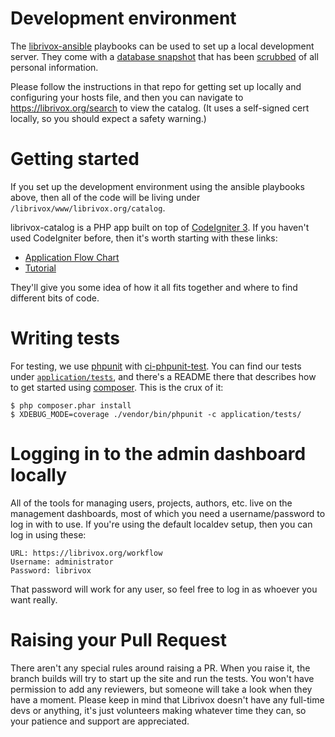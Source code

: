 # Development environment

The [librivox-ansible] playbooks can be used to set up a local development
server. They come with a [database snapshot] that has been
[scrubbed][database-scrub-script] of all personal information.

Please follow the instructions in that repo for getting set up locally and
configuring your hosts file, and then you can navigate to
https://librivox.org/search to view the catalog. (It uses a self-signed cert
locally, so you should expect a safety warning.)

[librivox-ansible]: https://github.com/LibriVox/librivox-ansible
[database snapshot]: https://github.com/LibriVox/librivox-ansible/blob/master/roles/db_import/files/librivox_catalog_scrubbed.sql.bz2
[database-scrub-script]: https://github.com/LibriVox/librivox-ansible/blob/master/dbscrub.py


# Getting started

If you set up the development environment using the ansible playbooks above,
then all of the code will be living under `/librivox/www/librivox.org/catalog`.

librivox-catalog is a PHP app built on top of [CodeIgniter 3]. If you haven't
used CodeIgniter before, then it's worth starting with these links:

 - [Application Flow Chart](https://codeigniter.com/userguide3/overview/appflow.html)
 - [Tutorial](https://codeigniter.com/userguide3/tutorial/index.html)

They'll give you some idea of how it all fits together and where to find
different bits of code.

[CodeIgniter 3]: https://codeigniter.com/userguide3/general/welcome.html


# Writing tests

For testing, we use [phpunit] with [ci-phpunit-test]. You can find our tests
under [`application/tests`](./application/tests), and there's a README there
that describes how to get started using [composer]. This is the crux of it:

```
$ php composer.phar install
$ XDEBUG_MODE=coverage ./vendor/bin/phpunit -c application/tests/
```

[phpunit]: https://phpunit.de/
[ci-phpunit-test]: https://github.com/kenjis/ci-phpunit-test/
[composer]: https://getcomposer.org/


# Logging in to the admin dashboard locally

All of the tools for managing users, projects, authors, etc. live on the
management dashboards, most of which you need a username/password to log in with
to use. If you're using the default localdev setup, then you can log in using
these:

```
URL: https://librivox.org/workflow
Username: administrator
Password: librivox
```

That password will work for any user, so feel free to log in as whoever you want
really.


# Raising your Pull Request

There aren't any special rules around raising a PR. When you raise it, the
branch builds will try to start up the site and run the tests. You won't have
permission to add any reviewers, but someone will take a look when they have a
moment. Please keep in mind that Librivox doesn't have any full-time devs or
anything, it's just volunteers making whatever time they can, so your patience
and support are appreciated.
